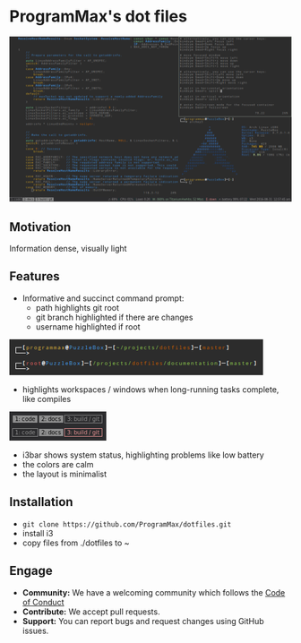 # ProgramMax's dot files

![Screenshot](/documentation/screenshot.png)

## Motivation

Information dense, visually light

## Features

* Informative and succinct command prompt:
    * path highlights git root
    * git branch highlighted if there are changes
    * username highlighted if root

![Command prompt](/documentation/prompt.png)

* highlights workspaces / windows when long-running tasks complete, like compiles

![Highlited workspace](/documentation/long-running-highlight.png)

* i3bar shows system status, highlighting problems like low battery
* the colors are calm
* the layout is minimalist

## Installation

* ```git clone https://github.com/ProgramMax/dotfiles.git```
* install i3
* copy files from ./dotfiles to ~

## Engage

* **Community:** We have a welcoming community which follows the [Code of Conduct](/code_of_conduct.md)
* **Contribute:** We accept pull requests.
* **Support:** You can report bugs and request changes using GitHub issues.
